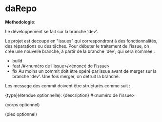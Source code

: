 # daRepo

**Methodologie**:

Le développement se fait sur la branche 'dev'.

Le projet est decoupé en "issues" qui correspondront à des fonctionnalités, des réparations ou des tâches. Pour débuter le traitement de l'issue, on crée une nouvelle branche, à partir de la branche 'dev', qui sera nommée :
- build
- feat   /#<numéro de l'issue>/<énoncé de l'issue>
- fix
Au moins un commit doit être opéré par issue avant de merger sur la branche 'dev'.
Une fois merger, on detruit la branche.

Les message des commit doivent être structurés comme suit :

{type}(étendue optionnelle): {description} #<numéro de l'issue>

(corps optionnel)

(pied optionnel)
